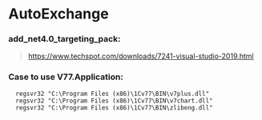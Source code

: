 # AutoExchange


### add_net4.0_targeting_pack:
> https://www.techspot.com/downloads/7241-visual-studio-2019.html

### Case to use V77.Application:
```
  regsvr32 "C:\Program Files (x86)\1Cv77\BIN\v7plus.dll"
  regsvr32 "C:\Program Files (x86)\1Cv77\BIN\v7chart.dll"
  regsvr32 "C:\Program Files (x86)\1Cv77\BIN\zlibeng.dll"
```
